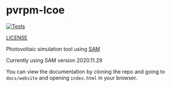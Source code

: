 # pvrpm-lcoe
[![Tests](https://github.com/FSEC-Photovoltaics/pvrpm-lcoe/actions/workflows/tests.yml/badge.svg?branch=master&event=push)](https://github.com/FSEC-Photovoltaics/pvrpm-lcoe/actions/workflows/tests.yml)

[LICENSE](LICENSE)

Photovoltaic simulation tool using [SAM](https://github.com/NREL/SAM)

Currently using SAM version 2020.11.29

You can view the documentation by cloning the repo and going to `docs/website` and opening `index.html` in your browser.
